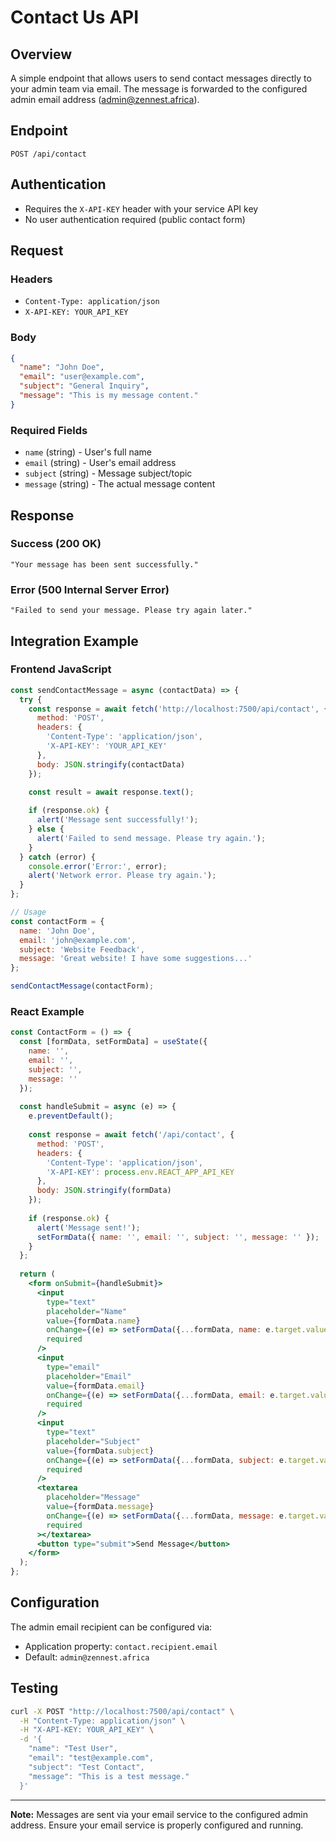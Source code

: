 # Contact Us API

## Overview
A simple endpoint that allows users to send contact messages directly to your admin team via email. The message is forwarded to the configured admin email address (admin@zennest.africa).

## Endpoint

```
POST /api/contact
```

## Authentication
- Requires the `X-API-KEY` header with your service API key
- No user authentication required (public contact form)

## Request

### Headers
- `Content-Type: application/json`
- `X-API-KEY: YOUR_API_KEY`

### Body
```json
{
  "name": "John Doe",
  "email": "user@example.com", 
  "subject": "General Inquiry",
  "message": "This is my message content."
}
```

### Required Fields
- `name` (string) - User's full name
- `email` (string) - User's email address  
- `subject` (string) - Message subject/topic
- `message` (string) - The actual message content

## Response

### Success (200 OK)
```
"Your message has been sent successfully."
```

### Error (500 Internal Server Error)  
```
"Failed to send your message. Please try again later."
```

## Integration Example

### Frontend JavaScript
```javascript
const sendContactMessage = async (contactData) => {
  try {
    const response = await fetch('http://localhost:7500/api/contact', {
      method: 'POST',
      headers: {
        'Content-Type': 'application/json',
        'X-API-KEY': 'YOUR_API_KEY'
      },
      body: JSON.stringify(contactData)
    });

    const result = await response.text();
    
    if (response.ok) {
      alert('Message sent successfully!');
    } else {
      alert('Failed to send message. Please try again.');
    }
  } catch (error) {
    console.error('Error:', error);
    alert('Network error. Please try again.');
  }
};

// Usage
const contactForm = {
  name: 'John Doe',
  email: 'john@example.com',
  subject: 'Website Feedback',
  message: 'Great website! I have some suggestions...'
};

sendContactMessage(contactForm);
```

### React Example
```jsx
const ContactForm = () => {
  const [formData, setFormData] = useState({
    name: '',
    email: '',
    subject: '',
    message: ''
  });
  
  const handleSubmit = async (e) => {
    e.preventDefault();
    
    const response = await fetch('/api/contact', {
      method: 'POST',
      headers: {
        'Content-Type': 'application/json',
        'X-API-KEY': process.env.REACT_APP_API_KEY
      },
      body: JSON.stringify(formData)
    });
    
    if (response.ok) {
      alert('Message sent!');
      setFormData({ name: '', email: '', subject: '', message: '' });
    }
  };
  
  return (
    <form onSubmit={handleSubmit}>
      <input 
        type="text" 
        placeholder="Name" 
        value={formData.name}
        onChange={(e) => setFormData({...formData, name: e.target.value})}
        required 
      />
      <input 
        type="email" 
        placeholder="Email" 
        value={formData.email}
        onChange={(e) => setFormData({...formData, email: e.target.value})}
        required 
      />
      <input 
        type="text" 
        placeholder="Subject" 
        value={formData.subject}
        onChange={(e) => setFormData({...formData, subject: e.target.value})}
        required 
      />
      <textarea 
        placeholder="Message" 
        value={formData.message}
        onChange={(e) => setFormData({...formData, message: e.target.value})}
        required
      ></textarea>
      <button type="submit">Send Message</button>
    </form>
  );
};
```

## Configuration
The admin email recipient can be configured via:
- Application property: `contact.recipient.email`  
- Default: `admin@zennest.africa`

## Testing
```bash
curl -X POST "http://localhost:7500/api/contact" \
  -H "Content-Type: application/json" \
  -H "X-API-KEY: YOUR_API_KEY" \
  -d '{
    "name": "Test User",
    "email": "test@example.com", 
    "subject": "Test Contact",
    "message": "This is a test message."
  }'
```

---

**Note:** Messages are sent via your email service to the configured admin address. Ensure your email service is properly configured and running.

